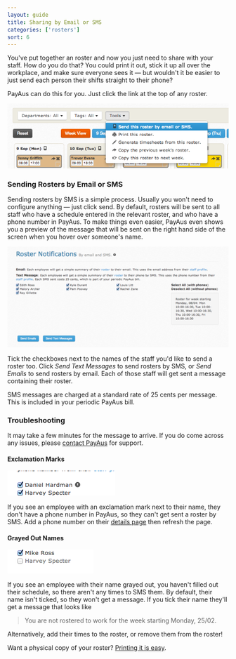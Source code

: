 ```yaml
---
layout: guide
title: Sharing by Email or SMS
categories: ['rosters']
sort: 6
---
```


You've put together an roster and now you just need to share with your staff. How do you do that? You could print it out, stick it up all over the workplace, and make sure everyone sees it &mdash; but wouldn't it be easier to just send each person their shifts straight to their phone?

PayAus can do this for you. Just click the link at the top of any roster.

![Click the link to send a roster by SMS](/img/rosters/sms_prompt.png)

### Sending Rosters by Email or SMS

Sending rosters by SMS is a simple process. Usually you won't need to configure anything &mdash; just click send. By default, rosters will be sent to all staff who have a schedule entered in the relevant roster, and who have a phone number in PayAus. To make things even easier, PayAus even shows you a preview of the message that will be sent on the right hand side of the screen when you hover over someone's name.

![Sending rosters by SMS](/img/rosters/send_roster_by_sms.png)

Tick the checkboxes next to the names of the staff you'd like to send a roster too. Click *Send Text Messages* to send rosters by SMS, or *Send Emails* to send rosters by email. Each of those staff will get sent a message containing their roster.

SMS messages are charged at a standard rate of 25 cents per message. This is included in your periodic PayAus bill.

### Troubleshooting

It may take a few minutes for the message to arrive. If you do come across any issues, please [contact PayAus](http://www.payaus.com/about/us?from=help) for support.

#### Exclamation Marks

![User with an exclamation sign](/img/rosters/sms_exclamation.png)

If you see an employee with an exclamation mark next to their name, they don't have a phone number in PayAus, so they can't get sent a roster by SMS. Add a phone number on their [details page](../../staff/team/) then refresh the page.

#### Grayed Out Names

![User with a grayed out name](/img/rosters/sms_gray.png)

If you see an employee with their name grayed out, you haven't filled out their schedule, so there aren't any times to SMS them. By default, their name isn't ticked, so they won't get a message. If you tick their name they'll get a message that looks like

> You are not rostered to work for the week starting Monday, 25/02.

Alternatively, add their times to the roster, or remove them from the roster!

<div class="alert alert-block">
	<i class="icon-print"> </i>
	<p>
		Want a physical copy of your roster? <a href="../printing/" title="PayAus lets you print out beautiful rosters in no time">Printing it is easy</a>.
	</p>
</div>